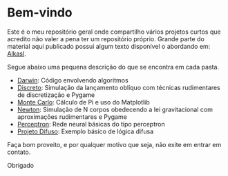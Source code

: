 # Bem-vindo 
Este é o meu repositório geral onde compartilho vários projetos curtos que acredito não valer a pena ter um repositório próprio. Grande parte do material aqui publicado possui algum texto disponível o abordando em: [Alkasl](https://alkasl.wordpress.com/).

Segue abaixo uma pequena descrição do que se encontra em cada pasta.

* [Darwin](https://alkasl.wordpress.com/2019/10/12/algoritmo-genetico/): Código envolvendo algoritmos
* [Discreto](https://alkasl.wordpress.com/2019/10/19/mruv-discretizado-em-python/): Simulação da lançamento oblíquo com técnicas rudimentares de discretização e Pygame
* [Monte Carlo](https://alkasl.wordpress.com/2019/11/02/introducao-ao-matplotlib-com-monte-carlo): Cálculo de Pi e uso do Matplotlib
* [Newton](https://alkasl.wordpress.com/): Simulação de N corpos obedecendo a lei gravitacional com aproximações rudimentares e Pygame
* [Perceptron](https://alkasl.wordpress.com/2019/09/21/rede-neural-perceptron-i/): Rede neural básicas do tipo perceptron
* [Projeto Difuso](https://alkasl.wordpress.com/2019/10/05/logica-difusa-e-oxygen-not-included/): Exemplo básico de lógica difusa

Faça bom proveito, e por qualquer motivo que seja, não exite em entrar em contato.

Obrigado
